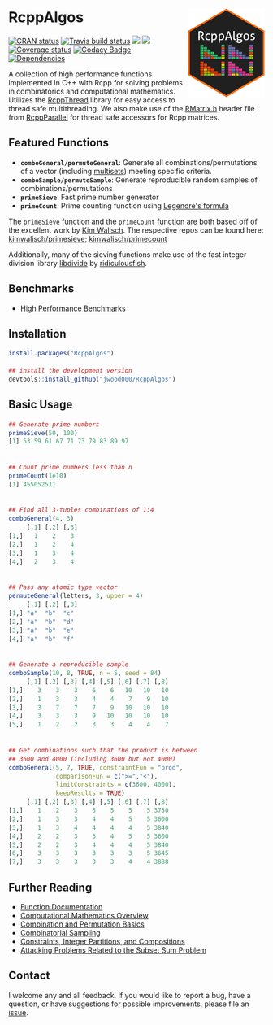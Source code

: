 
# RcppAlgos <img src='inst/figures/RcppAlgos-logo.png' width="150px" align="right" />

<!-- badges: start -->
[![CRAN status](https://www.r-pkg.org/badges/version/RcppAlgos)](https://cran.r-project.org/package=RcppAlgos)
[![Travis build status](https://travis-ci.com/jwood000/RcppAlgos.svg?branch=master)](https://travis-ci.com/jwood000/RcppAlgos)
![](http://cranlogs.r-pkg.org/badges/RcppAlgos?color=orange)
![](http://cranlogs.r-pkg.org/badges/grand-total/RcppAlgos?color=brightgreen)
[![Coverage status](https://codecov.io/gh/jwood000/RcppAlgos/branch/master/graph/badge.svg)](https://codecov.io/github/jwood000/RcppAlgos?branch=master)
[![Codacy Badge](https://api.codacy.com/project/badge/Grade/47c85553b9bd4479a722857c1f2fdcf3)](https://app.codacy.com/app/jwood000/RcppAlgos?utm_source=github.com&utm_medium=referral&utm_content=jwood000/RcppAlgos&utm_campaign=Badge_Grade_Settings)
[![Dependencies](https://tinyverse.netlify.com/badge/RcppAlgos)](https://cran.r-project.org/package=RcppAlgos)
<!-- badges: end -->

A collection of high performance functions implemented in C++ with Rcpp for solving problems in combinatorics and computational mathematics. Utilizes the [RcppThread](<https://github.com/tnagler/RcppThread>) library for easy access to thread safe multithreading. We also make use of the [RMatrix.h](<https://github.com/RcppCore/RcppParallel/blob/master/inst/include/RcppParallel/RMatrix.h>) header file from [RcppParallel](<https://github.com/RcppCore/RcppParallel>) for thread safe accessors for Rcpp matrices.

## Featured Functions

  - **`comboGeneral/permuteGeneral`**: Generate all combinations/permutations of a vector (including [multisets](<https://en.wikipedia.org/wiki/Multiset>)) meeting specific criteria.
  - **`comboSample/permuteSample`**: Generate reproducible random samples of combinations/permutations
  - **`primeSieve`**: Fast prime number generator
  - **`primeCount`**: Prime counting function using [Legendre's formula](<http://mathworld.wolfram.com/LegendresFormula.html>)

The `primeSieve` function and the `primeCount` function are both based off of the excellent work by [Kim Walisch](<https://github.com/kimwalisch>). The respective repos can be found here: [kimwalisch/primesieve](<https://github.com/kimwalisch/primesieve>); [kimwalisch/primecount](<https://github.com/kimwalisch/primecount>)

Additionally, many of the sieving functions make use of the fast integer division library [libdivide](<https://github.com/ridiculousfish/libdivide>) by [ridiculousfish](<https://github.com/ridiculousfish>).

## Benchmarks

* [High Performance Benchmarks](<https://jwood000.github.io/RcppAlgos/articles/HighPerformanceBenchmarks.html>)

## Installation

``` r
install.packages("RcppAlgos")

## install the development version
devtools::install_github("jwood000/RcppAlgos")
```

## Basic Usage

``` r
## Generate prime numbers
primeSieve(50, 100)
[1] 53 59 61 67 71 73 79 83 89 97


## Count prime numbers less than n
primeCount(1e10)
[1] 455052511


## Find all 3-tuples combinations of 1:4 
comboGeneral(4, 3)
     [,1] [,2] [,3]
[1,]   1    2    3
[2,]   1    2    4
[3,]   1    3    4
[4,]   2    3    4


## Pass any atomic type vector
permuteGeneral(letters, 3, upper = 4)
     [,1] [,2] [,3]
[1,] "a"  "b"  "c" 
[2,] "a"  "b"  "d" 
[3,] "a"  "b"  "e" 
[4,] "a"  "b"  "f" 


## Generate a reproducible sample
comboSample(10, 8, TRUE, n = 5, seed = 84)
     [,1] [,2] [,3] [,4] [,5] [,6] [,7] [,8]
[1,]    3    3    3    6    6   10   10   10
[2,]    1    3    3    4    4    7    9   10
[3,]    3    7    7    7    9   10   10   10
[4,]    3    3    3    9   10   10   10   10
[5,]    1    2    2    3    3    4    4    7


## Get combinations such that the product is between
## 3600 and 4000 (including 3600 but not 4000)
comboGeneral(5, 7, TRUE, constraintFun = "prod",
             comparisonFun = c(">=","<"),
             limitConstraints = c(3600, 4000),
             keepResults = TRUE)
     [,1] [,2] [,3] [,4] [,5] [,6] [,7] [,8]
[1,]    1    2    3    5    5    5    5 3750
[2,]    1    3    3    4    4    5    5 3600
[3,]    1    3    4    4    4    4    5 3840
[4,]    2    2    3    3    4    5    5 3600
[5,]    2    2    3    4    4    4    5 3840
[6,]    3    3    3    3    3    3    5 3645
[7,]    3    3    3    3    3    4    4 3888
```

## Further Reading

* [Function Documentation](<https://jwood000.github.io/RcppAlgos/reference/index.html>)
* [Computational Mathematics Overview](<https://jwood000.github.io/RcppAlgos/articles/ComputationalMathematics.html>)
* [Combination and Permutation Basics](<https://jwood000.github.io/RcppAlgos/articles/GeneralCombinatorics.html>)
* [Combinatorial Sampling](<https://jwood000.github.io/RcppAlgos/articles/CombinatorialSampling.html>)
* [Constraints, Integer Partitions, and Compositions](<https://jwood000.github.io/RcppAlgos/articles/CombPermConstraints.html>)
* [Attacking Problems Related to the Subset Sum Problem](<https://jwood000.github.io/RcppAlgos/articles/SubsetSum.html>)

## Contact

I welcome any and all feedback. If you would like to report a bug, have a question, or have suggestions for possible improvements, please file an [issue](<https://github.com/jwood000/RcppAlgos/issues>).
